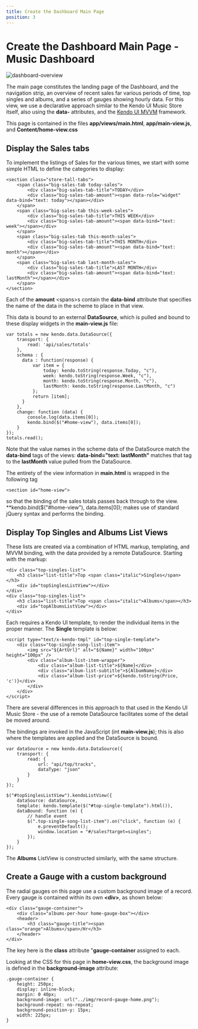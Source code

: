 ```yaml
---
title: Create the Dashboard Main Page
position: 3
---
```


# Create the Dashboard Main Page - Music Dashboard

![dashboard-overview](/tutorials/asp.net/kendo-music-store/music-store-dashboard/images/dashboard-overview.png)

The main page constitutes the landing page of the Dashboard, and the navigation strip, an overview of recent sales far various periods of time, top singles and albums, and a series of gauges showing hourly data. For this view, we use a declarative approach similar to the Kendo UI Music Store itself, also using the **data-** attributes, and the [Kendo UI MVVM](http://demos.telerik.com/kendo-ui/web/mvvm/index.html) framework.

This page is contained in the files **app/views/main.html**, **app/main-view.js**, and **Content/home-view.css**

## Display the Sales tabs
To implement the listings of Sales for the various times, we start with some simple HTML to define the categories to display:

	<section class="store-tall-tabs">
        <span class="big-sales-tab today-sales">
            <div class="big-sales-tab-title">TODAY</div>
            <div class="big-sales-tab-amount"><span data-role="widget" data-bind="text: today"></span></div>
        </span>
        <span class="big-sales-tab this-week-sales">
            <div class="big-sales-tab-title">THIS WEEK</div>
            <div class="big-sales-tab-amount"><span data-bind="text: week"></span></div>
        </span>
        <span class="big-sales-tab this-month-sales">
            <div class="big-sales-tab-title">THIS MONTH</div>
            <div class="big-sales-tab-amount"><span data-bind="text: month"></span></div>
        </span>
        <span class="big-sales-tab last-month-sales">
            <div class="big-sales-tab-title">LAST MONTH</div>
            <div class="big-sales-tab-amount"><span data-bind="text: lastMonth"></span></div>
        </span>
    </section>

Each of the **amount** &lt;spans&gt;s contain the **data-bind** attribute that specifies the name of the data in the scheme to place in that view.

This data is bound to an external **DataSource**, which is pulled and bound to these display widgets in the **main-view.js** file:

	var totals = new kendo.data.DataSource({
        transport: {
            read: 'api/sales/totals'
        },
        schema : {
          data : function(response) {
              var item = {
                  today: kendo.toString(response.Today, "c"),
                  week: kendo.toString(response.Week, "c"),
                  month: kendo.toString(response.Month, "c"),
                  lastMonth: kendo.toString(response.LastMonth, "c")
              };
              return [item];
          }  
        },
        change: function (data) {
            console.log(data.items[0]);
            kendo.bind($("#home-view"), data.items[0]);
        }
    });
    totals.read();

Note that the value names in the scheme data of the DataSource match the **data-bind** tags of the views: **data-bind="text: lastMonth"** matches that tag to the **lastMonth** value pulled from the DataSource.

The entirety of the view information in **main.html** is wrapped in the following tag

	<section id="home-view">

so that the binding of the sales totals passes back through to the view. **kendo.bind($("#home-view"), data.items[0]); makes use of standard jQuery syntax and performs the binding.

## Display Top Singles and Albums List Views
These lists are created via a combination of HTML markup, templating, and MVVM binding, with the data provided by a remote DataSource. Starting with the markup:

	<div class="top-singles-list">
        <h3 class="list-title">Top <span class="italic">Singles</span></h3>
        <div id="topSinglesListView"></div>
    </div>
    <div class="top-singles-list">
        <h3 class="list-title">Top <span class="italic">Albums</span></h3>
        <div id="topAlbumsListView"></div>
	</div>
Each requires a Kendo UI template, to render the individual items in the proper manner. The **Single** template is below:

	<script type="text/x-kendo-tmpl" id="top-single-template">
    	<div class="top-single-song-list-item">
	        <img src="${ArtUrl}" alt="${Name}" width="100px" height="100px" />
	        <div class="album-list-item-wrapper">
	            <div class="album-list-title">${Name}</div>
	            <div class="album-list-subtitle">${AlbumName}</div>
	            <div class="album-list-price">${kendo.toString(Price, 'c')}</div>
	        </div>
	    </div>
	</script>

There are several differences in this approach to that used in the Kendo UI Music Store - the use of a remote DataSource facilitates some of the detail be moved around.

The bindings are invoked in the JavaScript (int **main-view.js**); this is also where the templates are applied and the DataSource is bound.

	var dataSource = new kendo.data.DataSource({
        transport: {
            read: {
                url: "api/top/tracks",
                dataType: "json"
            }
        }
    });

    $("#topSinglesListView").kendoListView({
        dataSource: dataSource,
        template: kendo.template($("#top-single-template").html()),
        dataBound: function (e) {
            // handle event
            $(".top-single-song-list-item").on("click", function (e) {
                e.preventDefault();
                window.location = "#/sales?target=singles";
            });
        }
    });

The **Albums** ListView is constructed similarly, with the same structure.

## Create a Gauge with a custom background

The radial gauges on this page use a custom background image of a record. Every gauge is contained within its own **&lt;div&gt;**, as shown below:

	<div class="gauge-container">
    	<div class="albums-per-hour home-gauge-box"></div>
        <header>
        	<h3 class="gauge-title"><span class="orange">Albums</span>/Hr</h3>
        </header>
	</div>

The key here is the **class** attribute "**gauge-container** assigned to each.

Looking at the CSS for this page in **home-view.css**, the background image is defined in the **background-image** attribute:

	.gauge-container {
 		height: 250px;
  		display: inline-block;
 		margin: 0 40px;
 		background-image: url("../img/record-gauge-home.png");
 	  	background-repeat: no-repeat;
  	  	background-position-y: 15px;
  	  	width: 225px;
	}